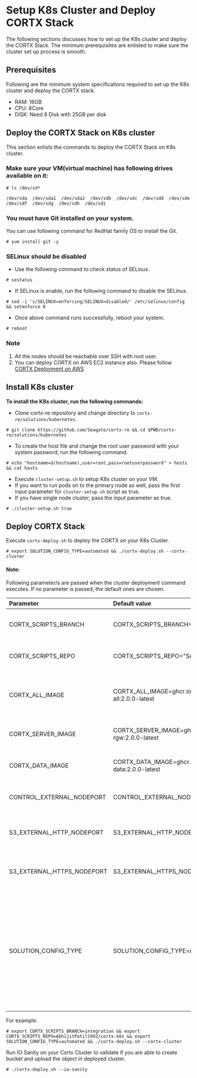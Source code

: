 # Setup K8s Cluster and Deploy CORTX Stack

The following sections discusses how to set up the K8s cluster and deploy the CORTX Stack. The minimum prerequisites are enlisted to make sure the cluster set up process is smooth.

## Prerequisites
Following are the minimum system specifications required to set up the K8s cluster and deploy the CORTX stack.

   - RAM: 16GB
   - CPU: 8Core
   - DISK: Need 8 Disk with 25GB per disk

## Deploy the CORTX Stack on K8s cluster
This section enlists the commands to deploy the CORTX Stack on K8s cluster. 

### Make sure your VM(virtual machine) has following drives available on it:

```
# ls /dev/sd*

/dev/sda  /dev/sda1  /dev/sda2  /dev/sdb  /dev/sdc  /dev/sdd  /dev/sde  /dev/sdf  /dev/sdg  /dev/sdh  /dev/sdi
```

### You must have Git installed on your system.
You can use following command for RedHat family OS to install the Git.

```
# yum install git -y
```

### SELinux should be disabled

-  Use the following command to check status of SELinux.
```
# sestatus
```
-  If SELinux is enable, run the following command to disable the SELinux.

```
# sed -i 's/SELINUX=enforcing/SELINUX=disabled/' /etc/selinux/config && setenforce 0
```

-  Once above command runs successfully, reboot your system.

```
# reboot
```   

### Note
 1. All the nodes should be reachable over SSH with root user.
 2. You can deploy CORTX on AWS EC2 instance also. Please follow [CORTX Deployment on AWS](https://github.com/Seagate/cortx-re/blob/main/solutions/community-deploy/cloud/AWS/README.md)

## Install K8s cluster
**To install the K8s cluster, run the following commands:**

-  Clone cortx-re repository and change directory to `cortx-re/solutions/kubernetes`.
```
# git clone https://github.com/Seagate/cortx-re && cd $PWD/cortx-re/solutions/kubernetes
```

-  To create the host file and change the root user password with your system password, run the following command.
```
# echo "hostname=$(hostname),user=root,pass=rootuserpassword" > hosts && cat hosts
```

-  Execute `cluster-setup.sh` to setup K8s cluster on your VM.  
-  If you want to run pods on to the primary node as well, pass the first input parameter for `cluster-setup.sh` script as true.  
-  If you have single node cluster, pass the input parameter as true.

```
# ./cluster-setup.sh true
```

## Deploy CORTX Stack 

Execute `cortx-deploy.sh` to deploy the CORTX on your K8s Cluster.

```
# export SOLUTION_CONFIG_TYPE=automated && ./cortx-deploy.sh --cortx-cluster
```

#### Note:  

Following parameter/s are passed when the cluster deployment command executes. If no parameter is passed, the default ones are chosen.

| Parameter     | Default value     | Description     |
| :------------- | :----------- | :---------|
| CORTX_SCRIPTS_BRANCH      | CORTX_SCRIPTS_BRANCH="v0.2.1"  | If you want to use another cortx-K8s branch then export this variable with your branch           |
| CORTX_SCRIPTS_REPO | CORTX_SCRIPTS_REPO="Seagate/cortx-k8s" | If you want to use another cortx-K8s repo (like your fork), export this variable with your repo |
| CORTX_ALL_IMAGE | CORTX_ALL_IMAGE=ghcr.io/seagate/cortx-all:2.0.0-latest  | In automated case we are using latest cortx-all image. If you want to use different image then export the image by this variable |
| CORTX_SERVER_IMAGE | CORTX_SERVER_IMAGE=ghcr.io/seagate/cortx-rgw:2.0.0-latest | Also, if you want to use different server image then export this variable with new image |
| CORTX_DATA_IMAGE | CORTX_DATA_IMAGE=ghcr.io/seagate/cortx-data:2.0.0-latest | Also, if you want to use different data image then export this variable with new image |
|CONTROL_EXTERNAL_NODEPORT | CONTROL_EXTERNAL_NODEPORT="31169" | If you want to use different port for control service, export this variable with another port |
| S3_EXTERNAL_HTTP_NODEPORT | S3_EXTERNAL_HTTP_NODEPORT="30080" | If you want to use different port for HTTP Port to IO service, then export this variable with another port |
| S3_EXTERNAL_HTTPS_NODEPORT | S3_EXTERNAL_HTTPS_NODEPORT="30443" | If you want to use different port for HTTPS Port to IO service, then export this variable with another port |
| SOLUTION_CONFIG_TYPE | SOLUTION_CONFIG_TYPE=manual | There are two config types for solution.yaml file; manual and automated. In automated type the solution.yaml is created by script if VM is created as per standard specification. In manual type the user needs to create solution.yaml with required disks, image details etc.; place it at script location and configure SOLUTION_CONFIG_TYPE variable as manual |

For example:
```
# export CORTX_SCRIPTS_BRANCH=integration && export CORTX_SCRIPTS_REPO=AbhijitPatil1992/cortx-k8s && export SOLUTION_CONFIG_TYPE=automated && ./cortx-deploy.sh --cortx-cluster
```

Run IO Sanity on your Cortx Cluster to validate if you are able to create bucket and upload the object in deployed cluster.
```
# ./cortx-deploy.sh --io-sanity
```

